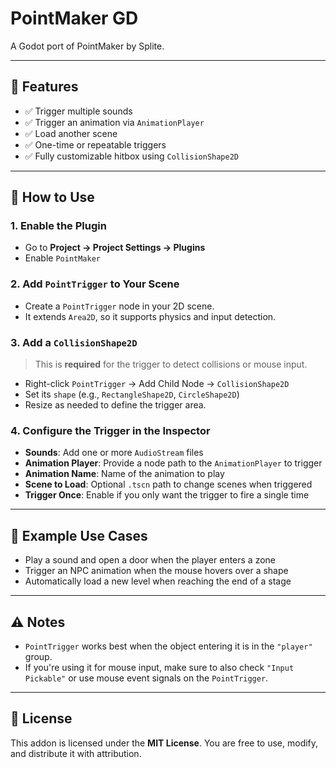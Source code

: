 # PointMaker GD
A Godot port of PointMaker by Splite.

---

## 🚀 Features

- ✅ Trigger multiple sounds
- ✅ Trigger an animation via `AnimationPlayer`
- ✅ Load another scene
- ✅ One-time or repeatable triggers
- ✅ Fully customizable hitbox using `CollisionShape2D`

---

## 🧩 How to Use

### 1. Enable the Plugin
- Go to **Project → Project Settings → Plugins**
- Enable `PointMaker`

### 2. Add `PointTrigger` to Your Scene
- Create a `PointTrigger` node in your 2D scene.
- It extends `Area2D`, so it supports physics and input detection.

### 3. Add a `CollisionShape2D`
> This is **required** for the trigger to detect collisions or mouse input.
- Right-click `PointTrigger` → Add Child Node → `CollisionShape2D`
- Set its `shape` (e.g., `RectangleShape2D`, `CircleShape2D`)
- Resize as needed to define the trigger area.

### 4. Configure the Trigger in the Inspector
- **Sounds**: Add one or more `AudioStream` files
- **Animation Player**: Provide a node path to the `AnimationPlayer` to trigger
- **Animation Name**: Name of the animation to play
- **Scene to Load**: Optional `.tscn` path to change scenes when triggered
- **Trigger Once**: Enable if you only want the trigger to fire a single time

---

## 🧪 Example Use Cases

- Play a sound and open a door when the player enters a zone
- Trigger an NPC animation when the mouse hovers over a shape
- Automatically load a new level when reaching the end of a stage

---

## ⚠️ Notes

- `PointTrigger` works best when the object entering it is in the `"player"` group.
- If you're using it for mouse input, make sure to also check `"Input Pickable"` or use mouse event signals on the `PointTrigger`.

---

## 📜 License

This addon is licensed under the **MIT License**. You are free to use, modify, and distribute it with attribution.
